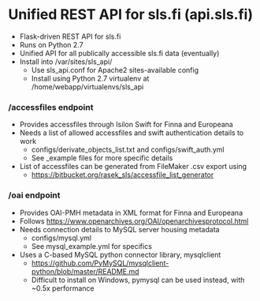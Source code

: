 # Unified REST API for sls.fi (api.sls.fi)
- Flask-driven REST API for sls.fi
- Runs on Python 2.7
- Unified API for all publically accessible sls.fi data (eventually)
- Install into /var/sites/sls_api/
    - Use sls_api.conf for Apache2 sites-available config
    - Install using Python 2.7 virtualenv at /home/webapp/virtualenvs/sls_api
    
### /accessfiles endpoint
- Provides accessfiles through Isilon Swift for Finna and Europeana
- Needs a list of allowed accessfiles and swift authentication details to work
    - configs/derivate_objects_list.txt and configs/swift_auth.yml
    - See _example files for more specific details
- List of accessfiles can be generated from FileMaker .csv export using
    - https://bitbucket.org/rasek_sls/accessfile_list_generator
    
### /oai endpoint
- Provides OAI-PMH metadata in XML format for Finna and Europeana
- Follows https://www.openarchives.org/OAI/openarchivesprotocol.html
- Needs connection details to MySQL server housing metadata
    - configs/mysql.yml
    - See mysql_example.yml for specifics
- Uses a C-based MySQL python connector library, mysqlclient
    - https://github.com/PyMySQL/mysqlclient-python/blob/master/README.md
    - Difficult to install on Windows, pymysql can be used instead, with ~0.5x performance
 